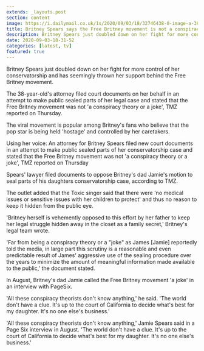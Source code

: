 ```yaml
---
extends: _layouts.post
section: content
image: https://i.dailymail.co.uk/1s/2020/09/03/18/32746438-0-image-a-38_1599154110457.jpg 
title: Britney Spears says the Free Britney movement is not a conspiracy theory or a joke 
description: Britney Spears just doubled down on her fight for more control of her conservatorship and has seemingly threw her support behind the Free Britney movement. 
date: 2020-09-03-18-31-52 
categories: [latest, tv] 
featured: true 
--- 
```

Britney Spears just doubled down on her fight for more control of her conservatorship and has seemingly thrown her support behind the Free Britney movement.

The 38-year-old's attorney filed court documents on her behalf in an attempt to make public sealed parts of her legal case and stated that the Free Britney movement was not 'a conspiracy theory or a joke', TMZ reported on Thursday. 

The viral movement is popular among Britney's fans who believe that the pop star is being held 'hostage' and controlled by her caretakers.

Using her voice: An attorney for Britney Spears filed new court documents in an attempt to make public sealed parts of her conservatorship case and stated that the Free Britney movement was not 'a conspiracy theory or a joke', TMZ reported on Thursday

Spears' lawyer filed documents to oppose Britney's dad Jamie's motion to seal parts of his daughters conservatorship case, according to TMZ. 

The outlet added that the Toxic singer said that there were 'no medical issues or sensitive issues with her children to protect' and thus no reason to keep it hidden from the public eye. 

'Britney herself is vehemently opposed to this effort by her father to keep her legal struggle hidden away in the closet as a family secret,' Britney's legal team wrote.

'Far from being a conspiracy theory or a "joke" as James [Jamie] reportedly told the media, in large part this scrutiny is a reasonable and even predictable result of James' aggressive use of the sealing procedure over the years to minimize the amount of meaningful information made available to the public,' the document stated.  

In August, Britney's dad Jamie called the Free Britney movement 'a joke' in an interview with PageSix.

'All these conspiracy theorists don't know anything,' he said. 'The world don't have a clue. It's up to the court of California to decide what's best for my daughter. It's no one else's business.'

'All these conspiracy theorists don't know anything,' Jamie Spears said in a Page Six interview in August. 'The world don't have a clue. It's up to the court of California to decide what's best for my daughter. It's no one else's business.'

